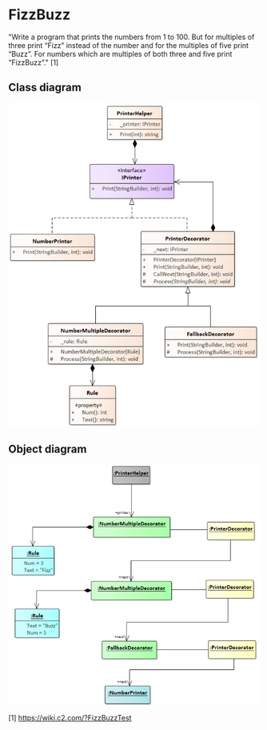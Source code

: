# FizzBuzz
"Write a program that prints the numbers from 1 to 100. But for multiples of three print “Fizz” instead of the number and for the multiples of five print “Buzz”. For numbers which are multiples of both three and five print “FizzBuzz”." [1]  

## Class diagram
![Uml](./uml_class.png)  

## Object diagram
![Uml](./uml_object.png)  

[1] https://wiki.c2.com/?FizzBuzzTest 
